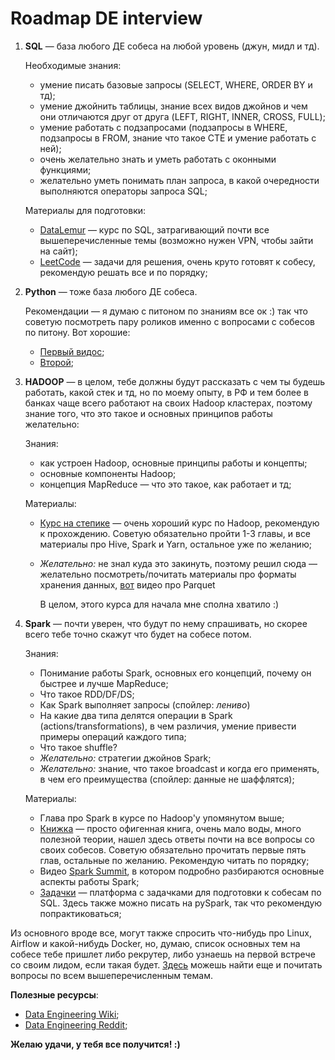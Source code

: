 # Roadmap DE interview
1. **SQL** &mdash; база любого ДЕ собеса на любой уровень (джун, мидл и тд).
   
   Необходимые знания:
   * умение писать базовые запросы (SELECT, WHERE, ORDER BY и тд);
   * умение джойнить таблицы, знание всех видов джойнов и чем они отличаются друг от друга (LEFT, RIGHT, INNER, CROSS, FULL);
   * умение работать с подзапросами (подзапросы в WHERE, подзапросы в FROM, знание что такое CTE и умение работать с ней);
   * очень желательно знать и уметь работать с оконными функциями;
   * желательно уметь понимать план запроса, в какой очередности выполняются операторы запроса SQL;

   Материалы для подготовки:
   * [DataLemur](https://datalemur.com/sql-tutorial) &mdash; курс по SQL, затрагивающий почти все вышеперечисленные темы (возможно нужен VPN, чтобы зайти на сайт);
   * [LeetCode](https://leetcode.com/studyplan/top-sql-50/) &mdash; задачи для решения, очень круто готовят к собесу, рекомендую решать все и по порядку;

2. **Python** &mdash; тоже база любого ДЕ собеса.

   Рекомендации &mdash; я думаю с питоном по знаниям все ок :) так что советую посмотреть пару роликов именно с вопросами с собесов по питону. Вот хорошие:
   * [Первый видос](https://www.youtube.com/watch?v=BoazgBZ4D7k);
   * [Второй](https://youtu.be/25xUoLye53w?si=GG02X_gJlZmxvZei);

4. **HADOOP** &mdash; в целом, тебе должны будут рассказать с чем ты будешь работать, какой стек и тд, но по моему опыту, в РФ и тем более в банках чаще всего работают на своих Hadoop кластерах, поэтому знание того, что это такое и основных принципов работы желательно:

   Знания:
   * как устроен Hadoop, основные принципы работы и концепты;
   * основные компоненты Hadoop;
   * концепция MapReduce &mdash; что это такое, как работает и тд;

    Материалы:
   * [Курс на степике](https://stepik.org/course/150/) &mdash; очень хороший курс по Hadoop, рекомендую к прохождению. Советую обязательно пройти 1-3 главы, и все материалы про Hive, Spark и Yarn, остальное уже по желанию;
   * _Желательно:_ не знал куда это закинуть, поэтому решил сюда &mdash; желательно посмотреть/почитать материалы про форматы хранения данных, [вот](https://youtu.be/1j8SdS7s_NY?si=C5rxeqr-X4B33bSL) видео про Parquet 

     В целом, этого курса для начала мне сполна хватило :)

5. **Spark** &mdash; почти уверен, что будут по нему спрашивать, но скорее всего тебе точно скажут что будет на собесе потом.

     Знания:
     * Понимание работы Spark, основных его концепций, почему он быстрее и лучше MapReduce;
     * Что такое RDD/DF/DS;
     * Как Spark выполняет запросы (спойлер: _лениво_)
     * На какие два типа делятся операции в Spark (actions/transformations), в чем различия, умение привести примеры операций каждого типа;
     * Что такое shuffle?
     * _Желательно:_ стратегии джойнов Spark;
     * _Желательно:_ знание, что такое broadcast и когда его применять, в чем его преимущества (спойлер: данные не шаффлятся);
    
     Материалы:
     * Глава про Spark в курсе по Hadoop'у упомянутом выше;
     * [Книжка](https://drive.google.com/file/d/1F-uAeAdEyr7XddGK_RtBnWYLyHALjrlH/view?usp=sharing) &mdash; просто офигенная книга, очень мало воды, много полезной теории, нашел здесь ответы почти на все вопросы со своих собесов. Советую обязательно прочитать первые пять глав, остальные по желанию. Рекомендую читать по порядку;
     * Видео [Spark Summit](https://youtu.be/7ooZ4S7Ay6Y?si=Ecgw4-VgKlsphB3E), в котором подробно разбираются основные аспекты работы Spark;
     * [Задачки](https://platform.stratascratch.com/coding?is_freemium=1&user_solution_state=unsolved&code_type=6&order_field=difficulty) &mdash; платформа с задачками для подготовки к собесам по SQL. Здесь также можно писать на pySpark, так что рекомендую попрактиковаться;

Из основного вроде все, могут также спросить что-нибудь про Linux, Airflow и какой-нибудь Docker, но, думаю, список основных тем на собесе тебе пришлет либо рекрутер, либо узнаешь на первой встрече со своим лидом, если такая будет.
[Здесь](https://github.com/OBenner/data-engineering-interview-questions/tree/master) можешь найти еще и почитать вопросы по всем вышеперечисленным темам.

**Полезные ресурсы**:
* [Data Engineering Wiki](https://dataengineering.wiki/Index);
* [Data Engineering Reddit](https://www.reddit.com/r/dataengineering/);

**Желаю удачи, у тебя все получится! :)**
